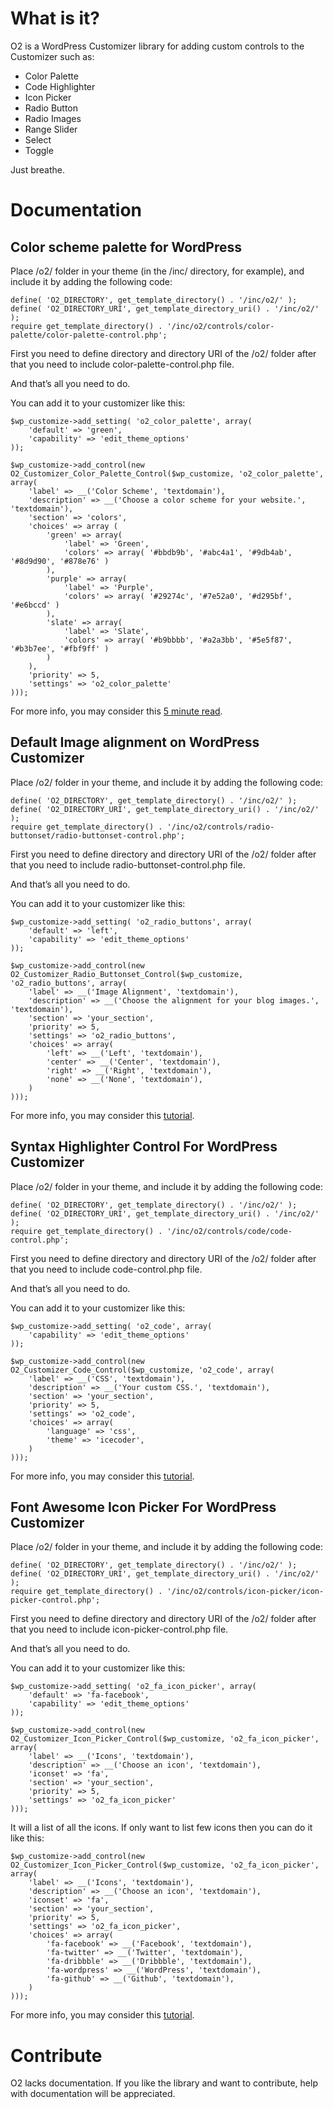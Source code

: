 # What is it?

O2 is a WordPress Customizer library for adding custom controls to the Customizer such as:

- Color Palette
- Code Highlighter
- Icon Picker
- Radio Button
- Radio Images
- Range Slider
- Select
- Toggle

Just breathe.

# Documentation

## Color scheme palette for WordPress

Place /o2/ folder in your theme (in the /inc/ directory, for example), and include it by adding the following code:
```
define( 'O2_DIRECTORY', get_template_directory() . '/inc/o2/' );
define( 'O2_DIRECTORY_URI', get_template_directory_uri() . '/inc/o2/' );
require get_template_directory() . '/inc/o2/controls/color-palette/color-palette-control.php';
```

First you need to define directory and directory URI of the /o2/ folder after that you need to include color-palette-control.php file.

And that’s all you need to do.

You can add it to your customizer like this:
```
$wp_customize->add_setting( 'o2_color_palette', array(
	'default' => 'green',
	'capability' => 'edit_theme_options'
));

$wp_customize->add_control(new O2_Customizer_Color_Palette_Control($wp_customize, 'o2_color_palette', array(
	'label' => __('Color Scheme', 'textdomain'),
	'description' => __('Choose a color scheme for your website.', 'textdomain'),
	'section' => 'colors',
	'choices' => array (
		'green' => array(
			'label' => 'Green',
			'colors' => array( '#bbdb9b', '#abc4a1', '#9db4ab', '#8d9d90', '#878e76' )
		),
		'purple' => array(
			'label' => 'Purple',
			'colors' => array( '#29274c', '#7e52a0', '#d295bf', '#e6bccd' )
		),
		'slate' => array(
			'label' => 'Slate',
			'colors' => array( '#b9bbbb', '#a2a3bb', '#5e5f87', '#b3b7ee', '#fbf9ff' )
		)
	),
	'priority' => 5,
	'settings' => 'o2_color_palette'
)));
```

For more info, you may consider this [5 minute read](http://www.hardeepasrani.com/2017/10/color-palette-control-for-wordpress-customizer/).

## Default Image alignment on WordPress Customizer

Place /o2/ folder in your theme, and include it by adding the following code:
```
define( 'O2_DIRECTORY', get_template_directory() . '/inc/o2/' );
define( 'O2_DIRECTORY_URI', get_template_directory_uri() . '/inc/o2/' );
require get_template_directory() . '/inc/o2/controls/radio-buttonset/radio-buttonset-control.php';
```
First you need to define directory and directory URI of the /o2/ folder after that you need to include radio-buttonset-control.php file.

And that’s all you need to do.

You can add it to your customizer like this:
```
$wp_customize->add_setting( 'o2_radio_buttons', array(
    'default' => 'left',
    'capability' => 'edit_theme_options'
));

$wp_customize->add_control(new O2_Customizer_Radio_Buttonset_Control($wp_customize, 'o2_radio_buttons', array(
    'label' => __('Image Alignment', 'textdomain'),
    'description' => __('Choose the alignment for your blog images.', 'textdomain'),
    'section' => 'your_section',
    'priority' => 5,
    'settings' => 'o2_radio_buttons',
    'choices' => array(
        'left' => __('Left', 'textdomain'),
        'center' => __('Center', 'textdomain'),
        'right' => __('Right', 'textdomain'),
        'none' => __('None', 'textdomain'),
    )
)));
```
For more info, you may consider this [tutorial](http://www.hardeepasrani.com/2016/08/radio-buttonset-control-for-wordpress-customizer/).

## Syntax Highlighter Control For WordPress Customizer

Place /o2/ folder in your theme, and include it by adding the following code:
```
define( 'O2_DIRECTORY', get_template_directory() . '/inc/o2/' );
define( 'O2_DIRECTORY_URI', get_template_directory_uri() . '/inc/o2/' );
require get_template_directory() . '/inc/o2/controls/code/code-control.php';
```
First you need to define directory and directory URI of the /o2/ folder after that you need to include code-control.php file.

And that’s all you need to do.

You can add it to your customizer like this:
```
$wp_customize->add_setting( 'o2_code', array(
    'capability' => 'edit_theme_options'
));

$wp_customize->add_control(new O2_Customizer_Code_Control($wp_customize, 'o2_code', array(
    'label' => __('CSS', 'textdomain'),
    'description' => __('Your custom CSS.', 'textdomain'),
    'section' => 'your_section',
    'priority' => 5,
    'settings' => 'o2_code',
    'choices' => array(
        'language' => 'css',
        'theme' => 'icecoder',
    )
)));
```
For more info, you may consider this [tutorial](http://www.hardeepasrani.com/2016/06/syntax-highlighter-control-for-wordpress-customizer/).

## Font Awesome Icon Picker For WordPress Customizer

Place /o2/ folder in your theme, and include it by adding the following code:
```
define( 'O2_DIRECTORY', get_template_directory() . '/inc/o2/' );
define( 'O2_DIRECTORY_URI', get_template_directory_uri() . '/inc/o2/' );
require get_template_directory() . '/inc/o2/controls/icon-picker/icon-picker-control.php';
```
First you need to define directory and directory URI of the /o2/ folder after that you need to include icon-picker-control.php file.

And that’s all you need to do.

You can add it to your customizer like this:
```
$wp_customize->add_setting( 'o2_fa_icon_picker', array(
    'default' => 'fa-facebook',
    'capability' => 'edit_theme_options'
));

$wp_customize->add_control(new O2_Customizer_Icon_Picker_Control($wp_customize, 'o2_fa_icon_picker', array(
    'label' => __('Icons', 'textdomain'),
    'description' => __('Choose an icon', 'textdomain'),
    'iconset' => 'fa',
    'section' => 'your_section',
    'priority' => 5,
    'settings' => 'o2_fa_icon_picker'
)));
```
It will a list of all the icons. If only want to list few icons then you can do it like this:
```
$wp_customize->add_control(new O2_Customizer_Icon_Picker_Control($wp_customize, 'o2_fa_icon_picker', array(
    'label' => __('Icons', 'textdomain'),
    'description' => __('Choose an icon', 'textdomain'),
    'iconset' => 'fa',
    'section' => 'your_section',
    'priority' => 5,
    'settings' => 'o2_fa_icon_picker',
    'choices' => array(
        'fa-facebook' => __('Facebook', 'textdomain'),
        'fa-twitter' => __('Twitter', 'textdomain'),
        'fa-dribbble' => __('Dribbble', 'textdomain'),
        'fa-wordpress' => __('WordPress', 'textdomain'),
        'fa-github' => __('Github', 'textdomain'),
    )
)));
```
For more info, you may consider this [tutorial](http://www.hardeepasrani.com/2016/05/font-awesome-icon-picker-for-wordpress-customizer/).

# Contribute

O2 lacks documentation. If you like the library and want to contribute, help with documentation will be appreciated.
